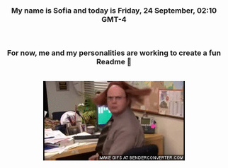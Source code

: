 


<div align="center">
<h3 >My name is Sofia and today is Friday, 24 September, 02:10 GMT-4</h3><br>
<h3 >For now, me and my personalities are working to create a fun Readme 👋
</h3><br>
<img src='img/dwight.gif' alt='working...'/>
</div>
